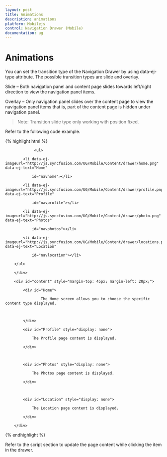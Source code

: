 ```yaml
---
layout: post
title: Animations
description: animations
platform: Mobilejs
control: Navigation Drawer (Mobile)
documentation: ug
---
```


# Animations

You can set the transition type of the Navigation Drawer by using data-ej-type attribute. The possible transition types are slide and overlay. 

Slide – Both navigation panel and content page slides towards left/right direction to view the navigation panel items.

Overlay – Only navigation panel slides over the content page to view the navigation panel items that is, part of the content page is hidden under navigation panel.

> Note: Transition slide type only working with position fixed.

Refer to the following code example.

{% highlight html %}

<div data-role="ejmnavigationdrawer" id="navpane" data-ej-type="slide" data-ej-enablelistview="true" data-ej-position="fixed"  data-ej-listviewsettings-touchend="navListClick">



                 <ul>

            <li data-ej-imageurl="http://js.syncfusion.com/UG/Mobile/Content/drawer/home.png" data-ej-text="Home"

                id="navhome"></li>

            <li data-ej-imageurl="http://js.syncfusion.com/UG/Mobile/Content/drawer/profile.png" data-ej-text="Profile"

                id="navprofile"></li>

            <li data-ej-imageurl="http://js.syncfusion.com/UG/Mobile/Content/drawer/photo.png" data-ej-text="Photos"

                id="navphotos"></li>

            <li data-ej-imageurl="http://js.syncfusion.com/UG/Mobile/Content/drawer/locations.png" data-ej-text="Location"

                id="navlocation"></li>

        </ul>            

        </div>

<div id="head" data-role="ejmheader" data-ej-title="NavigationDrawer" data-ej-position="normal"></div>

        <div id="content" style="margin-top: 45px; margin-left: 20px;">

            <div id="Home">

                    The Home screen allows you to choose the specific content type displayed.



            </div>

            <div id="Profile" style="display: none">

                The Profile page content is displayed.

            </div>



            <div id="Photos" style="display: none">

                The Photos page content is displayed.

            </div>



            <div id="Location" style="display: none">

                The Location page content is displayed.

            </div>

        </div>

{% endhighlight %}



Refer to the script section to update the page content while clicking the item in the drawer.

